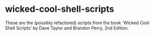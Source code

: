 # wicked-cool-shell-scripts
These are the (possibly refactored) scripts from the book 'Wicked Cool Shell Scripts' by Dave Taylor and Brandon Perry, 2nd Edition. 
